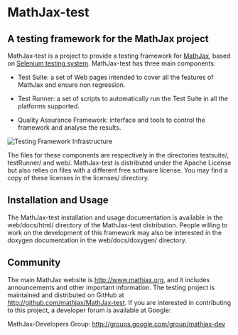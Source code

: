 # MathJax-test

## A testing framework for the MathJax project

MathJax-test is a project to provide a testing framework for
[MathJax](http://www.mathjax.org/), based on
[Selenium testing system](<http://seleniumhq.org/>). MathJax-test has three main
components:

- Test Suite: a set of Web pages intended to cover all the features of MathJax
and ensure non regression.

- Test Runner: a set of scripts to automatically run the Test Suite in all the
platforms supported.

- Quality Assurance Framework: interface and tools to control the framework and
analyse the results.

![Testing Framework Infrastructure](http://devel.mathjax.org/testing/docs/html/testing-framework.svg)

The files for these components are respectively in the directories testsuite/,
testRunner/ and web/. MathJax-test is distributed under the Apache License but
also relies on files with a different free software license. You may find a
copy of these licenses in the licenses/ directory.

## Installation and Usage

The MathJax-test installation and usage documentation is available in the
web/docs/html/ directory of the MathJax-test distribution. People willing to
work on the development of this framework may also be interested in the
doxygen documentation in the web/docs/doxygen/ directory.

## Community

The main MathJax website is <http://www.mathjax.org>, and it includes
announcements and other important information. The testing project is maintained
and distributed on GitHub at <http://github.com/mathjax/MathJax-test>. If you
are interested in contributing to this project, a developer forum is available
at Google:

MathJax-Developers Group: <http://groups.google.com/group/mathjax-dev>
